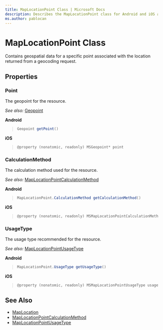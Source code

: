 ```yaml
---
title: MapLocationPoint Class | Microsoft Docs
description: Describes the MapLocationPoint class for Android and iOS and provides the class's properties and additional references.
ms.author: pablocan
---
```


# MapLocationPoint Class

Contains geospatial data for a specific point associated with the location returned from a geocoding request.

## Properties

### Point

The geopoint for the resource.

_See also:_ [Geopoint](../map-control-api/Geopoint-class.md)

**Android**

>```java
>Geopoint getPoint()
>```

**iOS**

>```objectivec
>@property (nonatomic, readonly) MSGeopoint* point
>```

### CalculationMethod

The calculation method used for the resource.

_See also:_ [MapLocationPointCalculationMethod](MapLocationPointCalculationMethod-enumeration.md)

**Android**

>```java
>MapLocationPoint.CalculationMethod getCalculationMethod()
>```

**iOS**

>```objectivec
>@property (nonatomic, readonly) MSMapLocationPointCalculationMethod calculationMethod
>```

### UsageType

The usage type recommended for the resource.

_See also:_ [MapLocationPointUsageType](MapLocationPointUsageType-enumeration.md)

**Android**

>```java
>MapLocationPoint.UsageType getUsageType()
>```

**iOS**

>```objectivec
>@property (nonatomic, readonly) MSMapLocationPointUsageType usageType
>```

## See Also

* [MapLocation](MapLocation-class.md)
* [MapLocationPointCalculationMethod](MapLocationPointCalculationMethod-enumeration.md)
* [MapLocationPointUsageType](MapLocationPointUsageType-enumeration.md)
